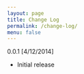 ```yaml
---
layout: page
title: Change Log
permalink: /change-log/
menu: false
---
```

0.0.1 [4/12/2014]

- Initial release